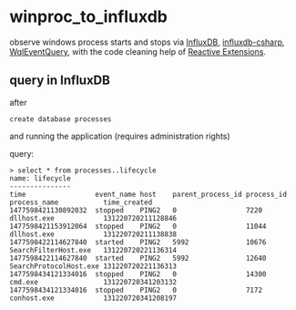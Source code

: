 # winproc_to_influxdb

observe windows process starts and stops via [InfluxDB](https://www.influxdata.com/time-series-platform/influxdb/), [influxdb-csharp](https://github.com/influxdata/influxdb-csharp), [WqlEventQuery](), with the code cleaning help of [Reactive Extensions](https://github.com/Reactive-Extensions/Rx.NET).

## query in InfluxDB

after

```
create database processes
```

and running the application (requires administration rights)

query:

```
> select * from processes..lifecycle
name: lifecycle
---------------
time                 event_name host    parent_process_id process_id process_name           time_created
1477598421130892032  stopped    PING2   0                 7220       dllhost.exe            131220720211128846
1477598421153912064  stopped    PING2   0                 11044      dllhost.exe            131220720211138838
1477598422114627840  started    PING2   5992              10676      SearchFilterHost.exe   131220720221136314
1477598422114627840  started    PING2   5992              12640      SearchProtocolHost.exe 131220720221136313
1477598434121334016  stopped    PING2   0                 14300      cmd.exe                131220720341203132
1477598434121334016  stopped    PING2   0                 7172       conhost.exe            131220720341208197
```
